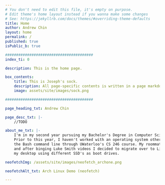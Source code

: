 ```yaml
---
# You don't need to edit this file, it's empty on purpose.
# Edit theme's home layout instead if you wanna make some changes
# See: https://jekyllrb.com/docs/themes/#overriding-theme-defaults
title: Home
author: Andrew Chin
layout: home
permalink: /
published: true
isPublic_b: true

########################################
index_ti: 0

description: This is the home page. 

box_contents:
    title: This is Joseph's sock.
    description: All page-specific contents is written in a page markdown file. ( In this case pages/home.md )
    image: assets/site/images/sock.png

########################################

page_heading_txt: Andrew Chin

page_desc_txt: |-
    //TODO

about_me_txt: |-
    I'm in my second year pursuing my Bachelor's Degree in Computer Science at the University of Waterloo.
    Prior to this year, I haven't worked with an operating system other than Windows. In my summer term where I learned 
    the Bash command line through UWaterloo's CS 246 course. My roommate introduced me to Arch Linux and the art of ricing, 
    and after binging Luke Smith videos I decided to migrate over to Linux. I'm currently dual booting Arch with windows on 
    my desktop using different SSD's as boot drives. 

neofetchImg: /assets/site/images/neofetch_archone.png

neofetchAlt_txt: Arch Linux Demo (neofetch)

---
```

